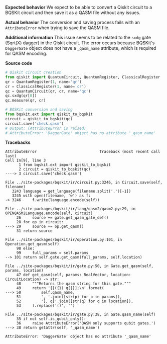 **Expected behavior**
We expect to be able to convert a Qiskit circuit to a BQSKit circuit and then save it as a QASM file without any issues.

**Actual behavior**
The conversion and saving process fails with an `AttributeError` when trying to save the QASM file.

**Additional information**
This issue seems to be related to the `sxdg` gate (Sqrt(X) dagger) in the Qiskit circuit. The error occurs because BQSKit's `DaggerGate` object does not have a `_qasm_name` attribute, which is required for QASM encoding.

**Source code**
```python
# Qiskit circuit creation
from qiskit import QuantumCircuit, QuantumRegister, ClassicalRegister
qr = QuantumRegister(1, name='qr')
cr = ClassicalRegister(1, name='cr')
qc = QuantumCircuit(qr, cr, name='qc')
qc.sxdg(qr[0])
qc.measure(qr, cr)

# BQSKit conversion and saving
from bqskit.ext import qiskit_to_bqskit
circuit = qiskit_to_bqskit(qc)
circuit.save('check.qasm')
# Output: (AttributeError is raised)
# AttributeError: 'DaggerGate' object has no attribute '_qasm_name'
```

**Tracebacks**
```
AttributeError                            Traceback (most recent call last)
Cell In[9], line 3
      1 from bqskit.ext import qiskit_to_bqskit
      2 circuit = qiskit_to_bqskit(qc)
----> 3 circuit.save('check.qasm')

File ../site-packages/bqskit/ir/circuit.py:3246, in Circuit.save(self, filename)
   3243 language = get_language(filename.split('.')[-1])
   3245 with open(filename, 'w') as f:
-> 3246     f.write(language.encode(self))

File ../site-packages/bqskit/ir/lang/qasm2/qasm2.py:29, in OPENQASM2Language.encode(self, circuit)
     26     source += gate.get_qasm_gate_def()
     28 for op in circuit:
---> 29     source += op.get_qasm()
     31 return source

File ../site-packages/bqskit/ir/operation.py:101, in Operation.get_qasm(self)
     98 else:
     99     full_params = self.params
--> 101 return self.gate.get_qasm(full_params, self.location)

File ../site-packages/bqskit/ir/gate.py:50, in Gate.get_qasm(self, params, location)
     47 def get_qasm(self, params: RealVector, location: CircuitLocation) -> str:
     48     """Returns the qasm string for this gate."""
     49     return '{}({}) q[{}];\n'.format(
---> 50         self.qasm_name,
     51         ', '.join([str(p) for p in params]),
     52         '], q['.join([str(q) for q in location]),
     53     ).replace('()', '')

File ../site-packages/bqskit/ir/gate.py:38, in Gate.qasm_name(self)
     35 if not self.is_qubit_only():
     36     raise AttributeError('QASM only supports qubit gates.')
---> 38 return getattr(self, '_qasm_name')

AttributeError: 'DaggerGate' object has no attribute '_qasm_name'
```